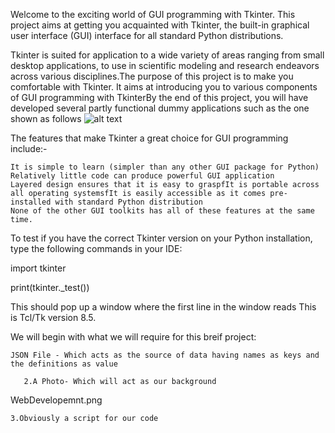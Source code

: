 Welcome to the exciting world of GUI programming with Tkinter. This project aims at getting you acquainted with Tkinter, the built-in graphical user interface (GUI) interface for all standard Python distributions.

Tkinter is suited for application to a wide variety of areas ranging from small desktop applications, to use in scientific modeling and research endeavors across various disciplines.The purpose of this project is to make you comfortable with Tkinter. It aims at introducing you to various components of GUI programming with TkinterBy the end of this project, you will have developed several partly functional dummy applications such as the one shown as follows
![alt text](http://url/to/WebDevelopemnt.png)

The features that make Tkinter a great choice for GUI programming include:-

    It is simple to learn (simpler than any other GUI package for Python)
    Relatively little code can produce powerful GUI application
    Layered design ensures that it is easy to graspfIt is portable across all operating systemsfIt is easily accessible as it comes pre-installed with standard Python distribution
    None of the other GUI toolkits has all of these features at the same time.

To test if you have the correct Tkinter version on your Python installation, type the following commands in your IDE:

import tkinter

print(tkinter._test())

This should pop up a window where the first line in the window reads This is Tcl/Tk version 8.5.

We will begin with what we will require for this breif project:

    JSON File - Which acts as the source of data having names as keys and the definitions as value

       2.A Photo- Which will act as our background

WebDevelopemnt.png

    3.Obviously a script for our code


